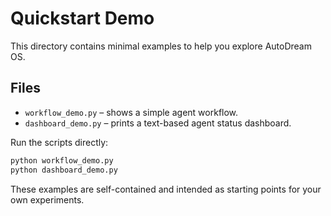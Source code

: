 # Quickstart Demo

This directory contains minimal examples to help you explore AutoDream OS.

## Files

- `workflow_demo.py` – shows a simple agent workflow.
- `dashboard_demo.py` – prints a text-based agent status dashboard.

Run the scripts directly:

```bash
python workflow_demo.py
python dashboard_demo.py
```

These examples are self-contained and intended as starting points for your own experiments.
